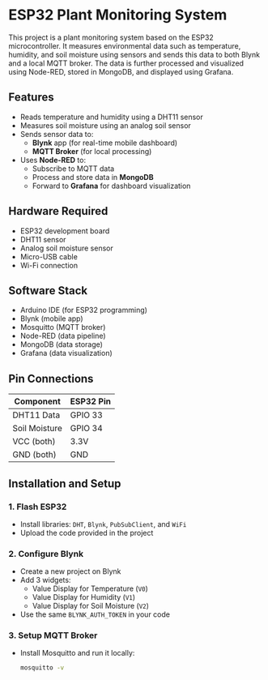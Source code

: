 # ESP32 Plant Monitoring System

This project is a plant monitoring system based on the ESP32 microcontroller. It measures environmental data such as temperature, humidity, and soil moisture using sensors and sends this data to both Blynk and a local MQTT broker. The data is further processed and visualized using Node-RED, stored in MongoDB, and displayed using Grafana.

## Features

- Reads temperature and humidity using a DHT11 sensor  
- Measures soil moisture using an analog soil sensor  
- Sends sensor data to:
  - **Blynk** app (for real-time mobile dashboard)
  - **MQTT Broker** (for local processing)
- Uses **Node-RED** to:
  - Subscribe to MQTT data
  - Process and store data in **MongoDB**
  - Forward to **Grafana** for dashboard visualization

## Hardware Required

- ESP32 development board  
- DHT11 sensor  
- Analog soil moisture sensor  
- Micro-USB cable  
- Wi-Fi connection  

## Software Stack

- Arduino IDE (for ESP32 programming)
- Blynk (mobile app)
- Mosquitto (MQTT broker)
- Node-RED (data pipeline)
- MongoDB (data storage)
- Grafana (data visualization)

## Pin Connections

| Component        | ESP32 Pin |
|------------------|-----------|
| DHT11 Data       | GPIO 33   |
| Soil Moisture    | GPIO 34   |
| VCC (both)       | 3.3V      |
| GND (both)       | GND       |

## Installation and Setup

### 1. Flash ESP32

- Install libraries: `DHT`, `Blynk`, `PubSubClient`, and `WiFi`
- Upload the code provided in the project

### 2. Configure Blynk

- Create a new project on Blynk
- Add 3 widgets:
  - Value Display for Temperature (`V0`)
  - Value Display for Humidity (`V1`)
  - Value Display for Soil Moisture (`V2`)
- Use the same `BLYNK_AUTH_TOKEN` in your code

### 3. Setup MQTT Broker

- Install Mosquitto and run it locally:
  ```bash
  mosquitto -v
